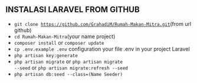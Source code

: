 ## INSTALASI LARAVEL FROM GITHUB

- <code>git clone https://github.com/GrahadiM/Rumah-Makan-Mitra.git</code>(from url github)
- <code>cd Rumah-Makan-Mitra</code>(your name project)
- <code>composer install</code> or <code>composer update</code>
- <code>cp .env.example .env</code> configuration your file .env in your project Laravel
- <code>php artisan key:generate</code>
- <code>php artisan migrate</code> or <code>php artisan migrate --seed</code> or <code>php artisan migrate:refresh --seed</code>
- <code>php artisan db:seed --class=(Name Seeder)</code>
